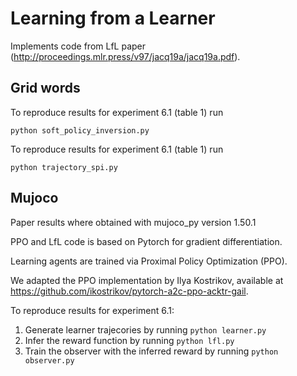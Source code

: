 # Learning from a Learner
Implements code from LfL paper (http://proceedings.mlr.press/v97/jacq19a/jacq19a.pdf).

## Grid words
To reproduce results for experiment 6.1 (table 1) run

`python soft_policy_inversion.py`

To reproduce results for experiment 6.1 (table 1) run

`python trajectory_spi.py`

## Mujoco
Paper results where obtained with mujoco_py version 1.50.1

PPO and LfL code is based on Pytorch for gradient differentiation.

Learning agents are trained via Proximal Policy Optimization (PPO). 

We adapted the PPO implementation by Ilya Kostrikov, available at https://github.com/ikostrikov/pytorch-a2c-ppo-acktr-gail.

To reproduce results for experiment 6.1:
1) Generate learner trajecories by running `python learner.py`
2) Infer the reward function by running `python lfl.py`
3) Train the observer with the inferred reward by running `python observer.py`
